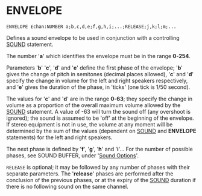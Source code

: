 # ENVELOPE

`ENVELOPE £chan:NUMBER a;b,c,d,e;f,g,h,i;...;RELEASE;j,k;l;m;...`

Defines a sound envelope to be used in conjunction with a controlling [SOUND](man_cs-sound.md) statement. 

The number '**a**' which identifies the envelope must be in the range **0**-**254**.

Parameters '**b**' '**c**', '**d**' and '**e**' define the first phase of the envelope; '**b**' gives the change of pitch in semitones (decimal places allowed), '**c**' and '**d**' specify the change in volume for the left and right speakers respectively, and '**e**' gives the duration of the phase, in 'ticks' (one tick is 1/50 second).

The values for '**c**' and '**d**' are in the range **0**-**63**; they specify the change in volume as a proportion of the overall maximum volume allowed by the [SOUND](man_cs-sound.md) statement. A value of -63 will turn the sound off (any overshoot is ignored); the sound is assumed to be 'off' at the beginning of the envelope. If stereo equipment is not in use, the volume at any moment will be determined by the sum of the values (dependent on [SOUND](man_cs-sound.md) and **ENVELOPE** statements) for the left and right speakers.

The next phase is defined by '**f**', '**g**', '**h**' and '**i**'... For the number of possible phases, see SOUND BUFFER, under '[Sound Options](man_3-souoptions.md)'.

`RELEASE` is optional; it may be followed by any number of phases with their separate parameters. The '**release**' phases are performed after the conclusion of the previous phases, or at the expiry of the [SOUND](man_cs-sound.md) duration if there is no following sound on the same channel.
